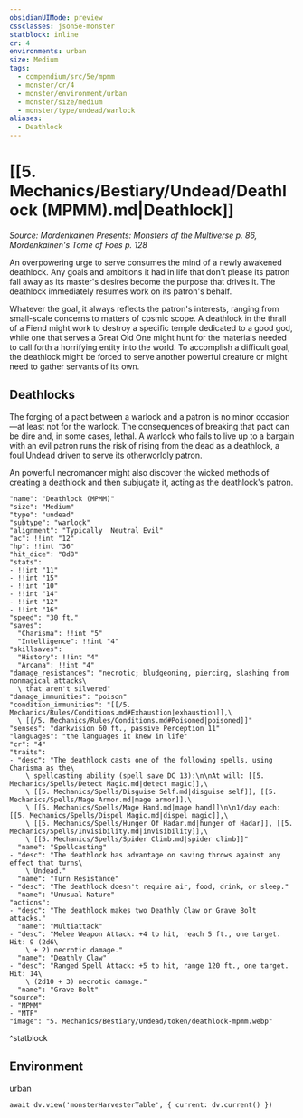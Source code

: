 ```yaml
---
obsidianUIMode: preview
cssclasses: json5e-monster
statblock: inline
cr: 4
environments: urban
size: Medium
tags:
  - compendium/src/5e/mpmm
  - monster/cr/4
  - monster/environment/urban
  - monster/size/medium
  - monster/type/undead/warlock
aliases:
  - Deathlock
---
```

# [[5. Mechanics/Bestiary/Undead/Deathlock (MPMM).md|Deathlock]]
*Source: Mordenkainen Presents: Monsters of the Multiverse p. 86, Mordenkainen's Tome of Foes p. 128*

An overpowering urge to serve consumes the mind of a newly awakened deathlock. Any goals and ambitions it had in life that don't please its patron fall away as its master's desires become the purpose that drives it. The deathlock immediately resumes work on its patron's behalf.

Whatever the goal, it always reflects the patron's interests, ranging from small-scale concerns to matters of cosmic scope. A deathlock in the thrall of a Fiend might work to destroy a specific temple dedicated to a good god, while one that serves a Great Old One might hunt for the materials needed to call forth a horrifying entity into the world. To accomplish a difficult goal, the deathlock might be forced to serve another powerful creature or might need to gather servants of its own.

## Deathlocks

The forging of a pact between a warlock and a patron is no minor occasion—at least not for the warlock. The consequences of breaking that pact can be dire and, in some cases, lethal. A warlock who fails to live up to a bargain with an evil patron runs the risk of rising from the dead as a deathlock, a foul Undead driven to serve its otherworldly patron.

An powerful necromancer might also discover the wicked methods of creating a deathlock and then subjugate it, acting as the deathlock's patron.

```statblock
"name": "Deathlock (MPMM)"
"size": "Medium"
"type": "undead"
"subtype": "warlock"
"alignment": "Typically  Neutral Evil"
"ac": !!int "12"
"hp": !!int "36"
"hit_dice": "8d8"
"stats":
- !!int "11"
- !!int "15"
- !!int "10"
- !!int "14"
- !!int "12"
- !!int "16"
"speed": "30 ft."
"saves":
  "Charisma": !!int "5"
  "Intelligence": !!int "4"
"skillsaves":
  "History": !!int "4"
  "Arcana": !!int "4"
"damage_resistances": "necrotic; bludgeoning, piercing, slashing from nonmagical attacks\
  \ that aren't silvered"
"damage_immunities": "poison"
"condition_immunities": "[[/5. Mechanics/Rules/Conditions.md#Exhaustion|exhaustion]],\
  \ [[/5. Mechanics/Rules/Conditions.md#Poisoned|poisoned]]"
"senses": "darkvision 60 ft., passive Perception 11"
"languages": "the languages it knew in life"
"cr": "4"
"traits":
- "desc": "The deathlock casts one of the following spells, using Charisma as the\
    \ spellcasting ability (spell save DC 13):\n\nAt will: [[5. Mechanics/Spells/Detect Magic.md|detect magic]],\
    \ [[5. Mechanics/Spells/Disguise Self.md|disguise self]], [[5. Mechanics/Spells/Mage Armor.md|mage armor]],\
    \ [[5. Mechanics/Spells/Mage Hand.md|mage hand]]\n\n1/day each: [[5. Mechanics/Spells/Dispel Magic.md|dispel magic]],\
    \ [[5. Mechanics/Spells/Hunger Of Hadar.md|hunger of Hadar]], [[5. Mechanics/Spells/Invisibility.md|invisibility]],\
    \ [[5. Mechanics/Spells/Spider Climb.md|spider climb]]"
  "name": "Spellcasting"
- "desc": "The deathlock has advantage on saving throws against any effect that turns\
    \ Undead."
  "name": "Turn Resistance"
- "desc": "The deathlock doesn't require air, food, drink, or sleep."
  "name": "Unusual Nature"
"actions":
- "desc": "The deathlock makes two Deathly Claw or Grave Bolt attacks."
  "name": "Multiattack"
- "desc": "Melee Weapon Attack: +4 to hit, reach 5 ft., one target. Hit: 9 (2d6\
    \ + 2) necrotic damage."
  "name": "Deathly Claw"
- "desc": "Ranged Spell Attack: +5 to hit, range 120 ft., one target. Hit: 14\
    \ (2d10 + 3) necrotic damage."
  "name": "Grave Bolt"
"source":
- "MPMM"
- "MTF"
"image": "5. Mechanics/Bestiary/Undead/token/deathlock-mpmm.webp"
```
^statblock

## Environment

urban

```dataviewjs
await dv.view('monsterHarvesterTable', { current: dv.current() })
```
